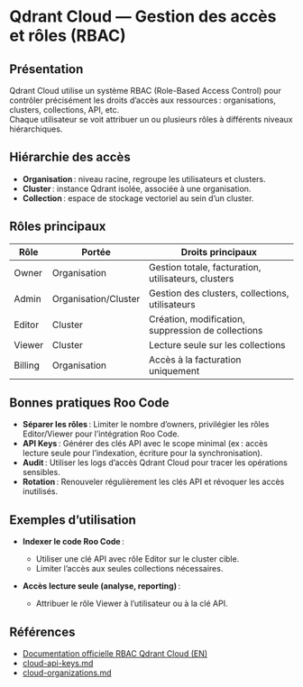 # Qdrant Cloud — Gestion des accès et rôles (RBAC)

## Présentation

Qdrant Cloud utilise un système RBAC (Role-Based Access Control) pour contrôler précisément les droits d’accès aux ressources : organisations, clusters, collections, API, etc.  
Chaque utilisateur se voit attribuer un ou plusieurs rôles à différents niveaux hiérarchiques.

## Hiérarchie des accès

- **Organisation** : niveau racine, regroupe les utilisateurs et clusters.
- **Cluster** : instance Qdrant isolée, associée à une organisation.
- **Collection** : espace de stockage vectoriel au sein d’un cluster.

## Rôles principaux

| Rôle            | Portée         | Droits principaux                                  |
|-----------------|---------------|----------------------------------------------------|
| Owner           | Organisation  | Gestion totale, facturation, utilisateurs, clusters |
| Admin           | Organisation/Cluster | Gestion des clusters, collections, utilisateurs    |
| Editor          | Cluster       | Création, modification, suppression de collections  |
| Viewer          | Cluster       | Lecture seule sur les collections                  |
| Billing         | Organisation  | Accès à la facturation uniquement                  |

## Bonnes pratiques Roo Code

- **Séparer les rôles** : Limiter le nombre d’owners, privilégier les rôles Editor/Viewer pour l’intégration Roo Code.
- **API Keys** : Générer des clés API avec le scope minimal (ex : accès lecture seule pour l’indexation, écriture pour la synchronisation).
- **Audit** : Utiliser les logs d’accès Qdrant Cloud pour tracer les opérations sensibles.
- **Rotation** : Renouveler régulièrement les clés API et révoquer les accès inutilisés.

## Exemples d’utilisation

- **Indexer le code Roo Code** :  
  - Utiliser une clé API avec rôle Editor sur le cluster cible.
  - Limiter l’accès aux seules collections nécessaires.

- **Accès lecture seule (analyse, reporting)** :  
  - Attribuer le rôle Viewer à l’utilisateur ou à la clé API.

## Références

- [Documentation officielle RBAC Qdrant Cloud (EN)](https://qdrant.tech/documentation/cloud/cloud-rbac/)
- [cloud-api-keys.md](cloud-api-keys.md)
- [cloud-organizations.md](cloud-organizations.md)

